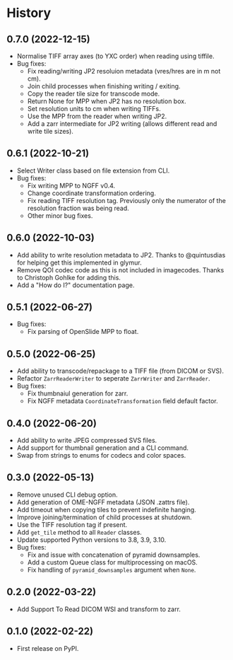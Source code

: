 # History

## 0.7.0 (2022-12-15)

- Normalise TIFF array axes (to YXC order) when reading using tiffile.
- Bug fixes:
  - Fix reading/writing JP2 resoluion metadata (vres/hres are in m not
    cm).
  - Join child processes when finishing writing / exiting.
  - Copy the reader tile size for transcode mode.
  - Return None for MPP when JP2 has no resolution box.
  - Set resolution units to cm when writing TIFFs.
  - Use the MPP from the reader when writing JP2.
  - Add a zarr intermediate for JP2 writing (allows different read and
    write tile sizes).

## 0.6.1 (2022-10-21)

- Select Writer class based on file extension from CLI.
- Bug fixes:
  - Fix writing MPP to NGFF v0.4.
  - Change coordinate transformation ordering.
  - Fix reading TIFF resolution tag. Previously only the numerator of
    the resolution fraction was being read.
  - Other minor bug fixes.

## 0.6.0 (2022-10-03)

- Add ability to write resolution metadata to JP2. Thanks to
  @quintusdias for helping get this implemented in glymur.
- Remove QOI codec code as this is not included in imagecodes. Thanks to
  Christoph Gohlke for adding this.
- Add a "How do I?" documentation page.

## 0.5.1 (2022-06-27)

- Bug fixes:
  - Fix parsing of OpenSlide MPP to float.

## 0.5.0 (2022-06-25)

- Add ability to transcode/repackage to a TIFF file (from DICOM or SVS).
- Refactor `ZarrReaderWriter` to seperate `ZarrWriter` and `ZarrReader`.
- Bug fixes:
  - Fix thumbnaiul generation for zarr.
  - Fix NGFF metadata `CoordinateTransformation` field default factor.

## 0.4.0 (2022-06-20)

- Add ability to write JPEG compressed SVS files.
- Add support for thumbnail generation and a CLI command.
- Swap from strings to enums for codecs and color spaces.

## 0.3.0 (2022-05-13)

- Remove unused CLI debug option.
- Add generation of OME-NGFF metadata (JSON .zattrs file).
- Add timeout when copying tiles to prevent indefinite hanging.
- Improve joining/termination of child processes at shutdown.
- Use the TIFF resolution tag if present.
- Add `get_tile` method to all `Reader` classes.
- Update supported Python versions to 3.8, 3.9, 3.10.
- Bug fixes:
  - Fix and issue with concatenation of pyramid downsamples.
  - Add a custom Queue class for multiprocessing on macOS.
  - Fix handling of `pyramid_downsamples` argument when `None`.

## 0.2.0 (2022-03-22)

- Add Support To Read DICOM WSI and transform to zarr.

## 0.1.0 (2022-02-22)

- First release on PyPI.
